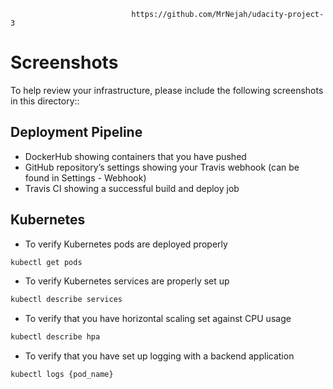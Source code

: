 


<!--                     i did work on other github account  this is the link of it that's it's connected to travis ci            -->
                      


                               https://github.com/MrNejah/udacity-project-3


<!--      udacity account linked to this github account and i couldn't switched ,so i did push my work here to to this account  -->




# Screenshots
To help review your infrastructure, please include the following screenshots in this directory::

## Deployment Pipeline
* DockerHub showing containers that you have pushed
* GitHub repository’s settings showing your Travis webhook (can be found in Settings - Webhook)
* Travis CI showing a successful build and deploy job

## Kubernetes
* To verify Kubernetes pods are deployed properly
```bash
kubectl get pods
```
* To verify Kubernetes services are properly set up
```bash
kubectl describe services
```
* To verify that you have horizontal scaling set against CPU usage
```bash
kubectl describe hpa
```
* To verify that you have set up logging with a backend application
```bash
kubectl logs {pod_name}
```

